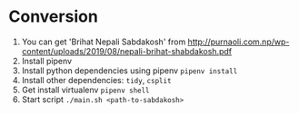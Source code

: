 # Conversion
1. You can get 'Brihat Nepali Sabdakosh' from http://purnaoli.com.np/wp-content/uploads/2019/08/nepali-brihat-shabdakosh.pdf
2. Install pipenv
3. Install python dependencies using pipenv `pipenv install`
4. Install other dependencies: `tidy`, `csplit`
4. Get install virtualenv `pipenv shell`
5. Start script `./main.sh <path-to-sabdakosh>`
